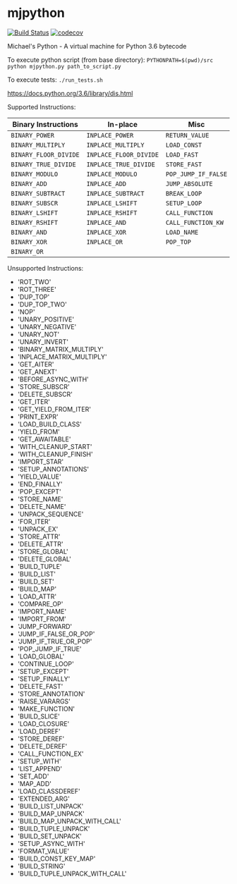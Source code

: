 # mjpython
[![Build Status](https://travis-ci.org/mjpatter88/mjpython.svg?branch=master)](https://travis-ci.org/mjpatter88/mjpython)
[![codecov](https://codecov.io/gh/mjpatter88/mjpython/branch/master/graph/badge.svg)](https://codecov.io/gh/mjpatter88/mjpython)

Michael's Python - A virtual machine for Python 3.6 bytecode

To execute python script (from base directory): `PYTHONPATH=$(pwd)/src python mjpython.py path_to_script.py`

To execute tests: `./run_tests.sh`

https://docs.python.org/3.6/library/dis.html

Supported Instructions:

| Binary Instructions  | In-place              | Misc                |
|----------------------|-----------------------|---------------------|
| `BINARY_POWER`       | `INPLACE_POWER`       | `RETURN_VALUE`      |
| `BINARY_MULTIPLY`    | `INPLACE_MULTIPLY`    | `LOAD_CONST`        |
| `BINARY_FLOOR_DIVIDE`| `INPLACE_FLOOR_DIVIDE`| `LOAD_FAST`         |
| `BINARY_TRUE_DIVIDE` | `INPLACE_TRUE_DIVIDE` | `STORE_FAST`        |
| `BINARY_MODULO`      | `INPLACE_MODULO`      | `POP_JUMP_IF_FALSE` |
| `BINARY_ADD`         | `INPLACE_ADD`         | `JUMP_ABSOLUTE`     |
| `BINARY_SUBTRACT`    | `INPLACE_SUBTRACT`    | `BREAK_LOOP`        |
| `BINARY_SUBSCR`      | `INPLACE_LSHIFT`      | `SETUP_LOOP`        |
| `BINARY_LSHIFT`      | `INPLACE_RSHIFT`      | `CALL_FUNCTION`     |
| `BINARY_RSHIFT`      | `INPLACE_AND`         | `CALL_FUNCTION_KW`  |
| `BINARY_AND`         | `INPLACE_XOR`         | `LOAD_NAME`         |
| `BINARY_XOR`         | `INPLACE_OR`          | `POP_TOP`           |
| `BINARY_OR`          |                       |                     |


Unsupported Instructions:
- 'ROT_TWO'
- 'ROT_THREE'
- 'DUP_TOP'
- 'DUP_TOP_TWO'
- 'NOP'
- 'UNARY_POSITIVE'
- 'UNARY_NEGATIVE'
- 'UNARY_NOT'
- 'UNARY_INVERT'
- 'BINARY_MATRIX_MULTIPLY'
- 'INPLACE_MATRIX_MULTIPLY'
- 'GET_AITER'
- 'GET_ANEXT'
- 'BEFORE_ASYNC_WITH'
- 'STORE_SUBSCR'
- 'DELETE_SUBSCR'
- 'GET_ITER'
- 'GET_YIELD_FROM_ITER'
- 'PRINT_EXPR'
- 'LOAD_BUILD_CLASS'
- 'YIELD_FROM'
- 'GET_AWAITABLE'
- 'WITH_CLEANUP_START'
- 'WITH_CLEANUP_FINISH'
- 'IMPORT_STAR'
- 'SETUP_ANNOTATIONS'
- 'YIELD_VALUE'
- 'END_FINALLY'
- 'POP_EXCEPT'
- 'STORE_NAME'
- 'DELETE_NAME'
- 'UNPACK_SEQUENCE'
- 'FOR_ITER'
- 'UNPACK_EX'
- 'STORE_ATTR'
- 'DELETE_ATTR'
- 'STORE_GLOBAL'
- 'DELETE_GLOBAL'
- 'BUILD_TUPLE'
- 'BUILD_LIST'
- 'BUILD_SET'
- 'BUILD_MAP'
- 'LOAD_ATTR'
- 'COMPARE_OP'
- 'IMPORT_NAME'
- 'IMPORT_FROM'
- 'JUMP_FORWARD'
- 'JUMP_IF_FALSE_OR_POP'
- 'JUMP_IF_TRUE_OR_POP'
- 'POP_JUMP_IF_TRUE'
- 'LOAD_GLOBAL'
- 'CONTINUE_LOOP'
- 'SETUP_EXCEPT'
- 'SETUP_FINALLY'
- 'DELETE_FAST'
- 'STORE_ANNOTATION'
- 'RAISE_VARARGS'
- 'MAKE_FUNCTION'
- 'BUILD_SLICE'
- 'LOAD_CLOSURE'
- 'LOAD_DEREF'
- 'STORE_DEREF'
- 'DELETE_DEREF'
- 'CALL_FUNCTION_EX'
- 'SETUP_WITH'
- 'LIST_APPEND'
- 'SET_ADD'
- 'MAP_ADD'
- 'LOAD_CLASSDEREF'
- 'EXTENDED_ARG'
- 'BUILD_LIST_UNPACK'
- 'BUILD_MAP_UNPACK'
- 'BUILD_MAP_UNPACK_WITH_CALL'
- 'BUILD_TUPLE_UNPACK'
- 'BUILD_SET_UNPACK'
- 'SETUP_ASYNC_WITH'
- 'FORMAT_VALUE'
- 'BUILD_CONST_KEY_MAP'
- 'BUILD_STRING'
- 'BUILD_TUPLE_UNPACK_WITH_CALL'
